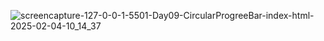 

![screencapture-127-0-0-1-5501-Day09-CircularProgreeBar-index-html-2025-02-04-10_14_37](https://github.com/user-attachments/assets/9d18fc05-37a9-4ad8-988d-7f286d284b3a)
